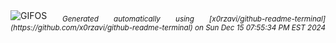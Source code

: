 <div align="justify">
<picture>
    <source media="(prefers-color-scheme: dark)" srcset="https://i.ibb.co/8b6KL4h/output-gif.gif">
    <source media="(prefers-color-scheme: light)" srcset="https://i.ibb.co/8b6KL4h/output-gif.gif">
    <img alt="GIFOS" src="https://i.ibb.co/8b6KL4h/output-gif.gif">
</picture>
<sub><i>Generated automatically using [x0rzavi/github-readme-terminal](https://github.com/x0rzavi/github-readme-terminal) on Sun Dec 15 07:55:34 PM EST 2024</i></sub>
</div>

<!--  -->